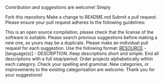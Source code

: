 Contribution and suggestions are welcome! Simply

Fork this repository
Make a change to README.md
Submit a pull request.
Please ensure your pull request adheres to the following guidelines:

This is an open source compilation, please check that the license of the software is suitable.
Please search previous suggestions before making a new one, as yours may be a duplicate.
Please make an individual pull request for each suggestion.
Use the following format: [RESOURCE](LINK) - [language(s)] - DESCRIPTION.
Keep descriptions short and simple.
End all descriptions with a full stop/period.
Order projects alphabetically within each category.
Check your spelling and grammar.
New categories, or improvements to the existing categorisation are welcome.
Thank you for your suggestions!
